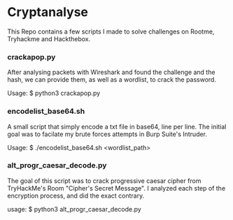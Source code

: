 # Cryptanalyse

This Repo contains a few scripts I made to solve challenges on Rootme, Tryhackme and Hackthebox.


### crackapop.py ###
After analysing packets with Wireshark and found the challenge and the hash, we can provide them, as well as a wordlist, to crack the password.

Usage: 
$ python3 crackapop.py


### encodelist_base64.sh ###
A small script that simply encode a txt file in base64, line per line. The initial goal was to facilate my brute forces attempts in Burp Suite's Intruder.

Usage:
$ ./encodelist_base64.sh <wordlist_path>


### alt_progr_caesar_decode.py ###
The goal of this script was to crack progressive caesar cipher from TryHackMe's Room "Cipher's Secret Message".
I analyzed each step of the encryption process, and did the exact contrary.

usage:
$ python3 alt_progr_caesar_decode.py
